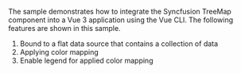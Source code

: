 The sample demonstrates how to integrate the Syncfusion TreeMap component into a Vue 3 application using the Vue CLI. The following features are shown in this sample.
1. Bound to a flat data source that contains a collection of data
2. Applying color mapping
3. Enable legend for applied color mapping
